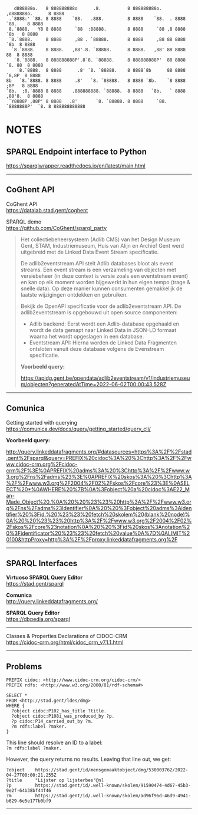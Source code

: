 ```
   d888888o.   8 888888888o      .8.          8 888888888o.      ,o888888o.      8 8888         
 .`8888:' `88. 8 8888    `88.   .888.         8 8888    `88.  . 8888     `88.    8 8888         
 8.`8888.   Y8 8 8888     `88  :88888.        8 8888     `88 ,8 8888       `8b   8 8888         
 `8.`8888.     8 8888     ,88 . `88888.       8 8888     ,88 88 8888        `8b  8 8888         
  `8.`8888.    8 8888.   ,88'.8. `88888.      8 8888.   ,88' 88 8888         88  8 8888         
   `8.`8888.   8 888888888P'.8`8. `88888.     8 888888888P'  88 8888     `8. 88  8 8888         
    `8.`8888.  8 8888      .8' `8. `88888.    8 8888`8b      88 8888      `8,8P  8 8888         
8b   `8.`8888. 8 8888     .8'   `8. `88888.   8 8888 `8b.    `8 8888       ;8P   8 8888         
`8b.  ;8.`8888 8 8888    .888888888. `88888.  8 8888   `8b.   ` 8888     ,88'8.  8 8888         
 `Y8888P ,88P' 8 8888   .8'       `8. `88888. 8 8888     `88.    `8888888P'  `8. 8 888888888888 
```


# NOTES


## SPARQL Endpoint interface to Python

https://sparqlwrapper.readthedocs.io/en/latest/main.html

---


## CoGhent API

CoGhent API  
https://datalab.stad.gent/coghent

SPARQL demo  
https://github.com/CoGhent/sparql_party

> Het collectiebeheersysteem (Adlib CMS) van het Design Museum Gent, STAM, Industriemuseum, Huis van Alijn en Archief Gent werd uitgebreid met de Linked Data Event Stream specificatie.
> 
> De adlib2eventstream API stelt Adlib databases bloot als event streams. Een event stream is een verzameling van objecten met versiebeheer (in deze context is versie zoals een eventstream event) en kan op elk moment worden bijgewerkt in hun eigen tempo (trage & snelle data). Op deze manier kunnen consumenten gemakkelijk de laatste wijzigingen ontdekken en gebruiken.
> 
> Bekijk de OpenAPI specificatie voor de adlib2eventstream API. De adlib2eventstream is opgebouwd uit open source componenten:
> 
> * Adlib backend: Eerst wordt een Adlib-database opgehaald en wordt de data gemapt naar Linked Data in JSON-LD formaat waarna het wordt opgeslagen in een database.
> * Eventstream API: Hierna worden de Linked Data Fragmenten ontsloten vanuit deze database volgens de Evenstream specificatie.
> 
> **Voorbeeld query:**
> 
> https://apidg.gent.be/opendata/adlib2eventstream/v1/industriemuseum/objecten?generatedAtTime=2022-06-02T00:00:43.528Z

---


## Comunica

Getting started with querying  
https://comunica.dev/docs/query/getting_started/query_cli/

**Voorbeeld query:**

http://query.linkeddatafragments.org/#datasources=https%3A%2F%2Fstad.gent%2Fsparql&query=PREFIX%20cidoc%3A%20%3Chttp%3A%2F%2Fwww.cidoc-crm.org%2Fcidoc-crm%2F%3E%0APREFIX%20adms%3A%20%3Chttp%3A%2F%2Fwww.w3.org%2Fns%2Fadms%23%3E%0APREFIX%20skos%3A%20%3Chttp%3A%2F%2Fwww.w3.org%2F2004%2F02%2Fskos%2Fcore%23%3E%0ASELECT%20*%0AWHERE%20%7B%0A%3Fobject%20a%20cidoc%3AE22_Man-Made_Object%20.%0A%20%20%23%23%20http%3A%2F%2Fwww.w3.org%2Fns%2Fadms%23Identifier%0A%20%20%3Fobject%20adms%3Aidentifier%20%3Fid.%20%23%23%20fetch%20skolem%20(blank%20node)%0A%20%20%23%23%20http%3A%2F%2Fwww.w3.org%2F2004%2F02%2Fskos%2Fcore%23notation%0A%20%20%3Fid%20skos%3Anotation%20%3Fidentificator%20%23%23%20fetch%20value%0A%7D%0ALIMIT%20100&httpProxy=http%3A%2F%2Fproxy.linkeddatafragments.org%2F

---


## SPARQL Interfaces

**Virtuoso SPARQL Query Editor**  
https://stad.gent/sparql

**Comunica**  
http://query.linkeddatafragments.org/

**SPARQL Query Editor**   
https://dbpedia.org/sparql

---

Classes & Properties Declarations of CIDOC-CRM  
https://cidoc-crm.org/html/cidoc_crm_v7.1.1.html

---

## Problems

```SPARQL
PREFIX cidoc: <http://www.cidoc-crm.org/cidoc-crm/>
PREFIX rdfs: <http://www.w3.org/2000/01/rdf-schema#>

SELECT *
FROM <http://stad.gent/ldes/dmg>
WHERE {
  ?object cidoc:P102_has_title ?title.
  ?object cidoc:P108i_was_produced_by ?p.
  ?p cidoc:P14_carried_out_by ?m.
  ?m rdfs:label ?maker.
}
```

This line should resolve an ID to a label:  
```?m rdfs:label ?maker.```

However, the query returns no results. Leaving that line out, we get:

```
?object    https://stad.gent/id/mensgemaaktobject/dmg/530003762/2022-04-27T00:00:21.255Z
?title     "Lijster op lijsterbes"@nl
?p         https://stad.gent/id/.well-known/skolem/91590474-4d67-45b3-9e2f-64b38bf44f46
?m         https://stad.gent/id/.well-known/skolem/ad96f96d-46d9-4941-b629-6e5e177b0bf9
```

---